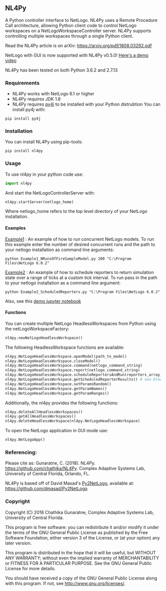 ## NL4Py

A Python controller interface to NetLogo. NL4Py uses a Remote Procedure Call architecture, allowing Python client code to control NetLogo workspaces on a NetLogoWorkspaceController server. NL4Py supports controlling multiple workspaces through a single Python client. 

Read the NL4Py article is on arXiv: https://arxiv.org/pdf/1808.03292.pdf

NetLogo with GUI is now supported with NL4Py v0.5.0! [Here's a demo video](https://www.youtube.com/watch?v=TXLqbYNYyVg)

NL4Py has been tested on both Python 3.6.2 and 2.7.13

### Requirements
* NL4Py works with NetLogo 6.1 or higher
* NL4Py requires JDK 1.8 
* NL4Py requires [py4j](https://www.py4j.org/) to be installed with your Python distrubtion
	You can install py4j with: 
```
pip install py4j
``` 

### Installation
You can install NL4Py using pip-tools: 
```
pip install nl4py
```

### Usage
To use nl4py in your python code use: 

```python
import nl4py 
```

And start the NetLogoControllerServer with:

```python
nl4py.startServer(netlogo_home)
```

Where netlogo_home refers to the top level directory of your NetLogo installation.

#### Examples
[Example1](https://github.com/chathika/NL4Py/blob/master/examples/Example1_NRunsOfFireSampleModel.py) : An example of how to run concurrent NetLogo models. To run this example enter the number of desired concurrent runs and the path to your netlogo installation as command line arguments:

```
python Example1_NRunsOfFireSampleModel.py 200 "C:\Program Files\NetLogo 6.0.2"
```

[Example2](https://github.com/chathika/NL4Py/blob/master/examples/Example2_ScheduledReporters.py) : An example of how to schedule reporters to return simulation state over a range of ticks at a custom tick interval. To run pass in the path to your netlogo installation as a command line argument:

```
python Example2_ScheduledReporters.py "C:\Program Files\NetLogo 6.0.2"
```

Also, see this [demo jupyter notebook](https://github.com/chathika/NL4Py/blob/master/examples/Demo%20NL4Py.ipynb)

#### Functions
You can create multiple NetLogo HeadlessWorkspaces from Python using the netLogoWorkspaceFactory: 

```python
nl4py.newNetLogoHeadlessWorkspace()
```

The following HeadlessWorkspace functions are available:

```python
nl4py.NetLogoHeadlessWorkspace.openModel(path_to_model)
nl4py.NetLogoHeadlessWorkspace.closeModel()
nl4py.NetLogoHeadlessWorkspace.command(netlogo_command_string)
nl4py.NetLogoHeadlessWorkspace.report(netlogo_command_string)
nl4py.NetLogoHeadlessWorkspace.scheduleReportersAndRun(reporters_array, startAtTick=0, intervalTicks=1, stopAtTick=-1, goCommand="go")
nl4py.NetLogoHeadlessWorkspace.getScheduledReporterResults() # non-blocking and returns nothing if the simulation is not finished
nl4py.NetLogoHeadlessWorkspace.setParamsRandom()
nl4py.NetLogoHeadlessWorkspace.getParamNames()
nl4py.NetLogoHeadlessWorkspace.getParamRanges()
```

Additionally, the nl4py provides the following functions:

```python
nl4py.deleteAllHeadlessWorkspaces() 
nl4py.getAllHeadlessWorkspaces()
nl4py.deleteHeadlessWorkspace(nl4py.NetLogoHeadlessWorkspace)
```

To open the NetLogo application in GUI mode use:

```python
nl4py.NetLogoApp()
```

### Referencing:

Please cite as: Gunaratne, C. (2018). NL4Py. https://github.com/chathika/NL4Py. Complex Adaptive Systems Lab, University of Central Florida, Orlando, FL.

NL4Py is based off of David Masad's [Py2NetLogo](https://github.com/dmasad/Py2NetLogo), available at: https://github.com/dmasad/Py2NetLogo

### Copyright

Copyright (C) 2018 Chathika Gunaratne, Complex Adaptive Systems Lab, University of Central Florida.

This program is free software: you can redistribute it and/or modify it under the terms of the GNU General Public License as published by the Free Software Foundation, either version 3 of the License, or (at your option) any later version.

This program is distributed in the hope that it will be useful, but WITHOUT ANY WARRANTY; without even the implied warranty of MERCHANTABILITY or FITNESS FOR A PARTICULAR PURPOSE.  See the GNU General Public License for more details.

You should have received a copy of the GNU General Public License along with this program.  If not, see <http://www.gnu.org/licenses/>.





